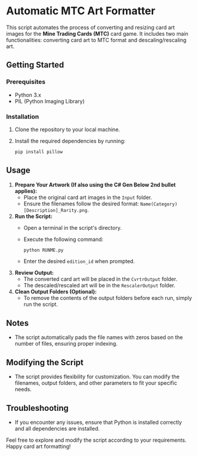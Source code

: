 # Automatic MTC Art Formatter

This script automates the process of converting and resizing card art images for the **Mine Trading Cards (MTC)** card game. It includes two main functionalities: converting card art to MTC format and descaling/rescaling art.

## Getting Started

### Prerequisites

- Python 3.x
- PIL (Python Imaging Library)

### Installation

1. Clone the repository to your local machine.
2. Install the required dependencies by running:
    
    ```bash
    pip install pillow
    ```
    

## Usage

1. **Prepare Your Artwork (If also using the C# Gen Below 2nd bullet applies):**
    - Place the original card art images in the `Input` folder.
    - Ensure the filenames follow the desired format: `Name(Category)[Description]_Rarity.png`.
2. **Run the Script:**
    - Open a terminal in the script's directory.
    - Execute the following command:
        
        ```bash
        python RUNME.py
        ```
        
    - Enter the desired `edition_id` when prompted.
3. **Review Output:**
    - The converted card art will be placed in the `CvrtrOutput` folder.
    - The descaled/rescaled art will be in the `RescalerOutput` folder.
4. **Clean Output Folders (Optional):**
    - To remove the contents of the output folders before each run, simply run the script.

## Notes

- The script automatically pads the file names with zeros based on the number of files, ensuring proper indexing.

## Modifying the Script

- The script provides flexibility for customization. You can modify the filenames, output folders, and other parameters to fit your specific needs.

## Troubleshooting

- If you encounter any issues, ensure that Python is installed correctly and all dependencies are installed.

Feel free to explore and modify the script according to your requirements. Happy card art formatting!
